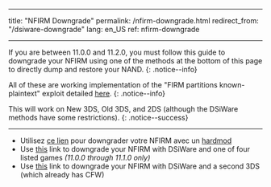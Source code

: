 * * *

title: "NFIRM Downgrade" permalink: /nfirm-downgrade.html redirect_from: "/dsiware-downgrade" lang: en_US ref: nfirm-downgrade

* * *

If you are between 11.0.0 and 11.2.0, you must follow this guide to downgrade your NFIRM using one of the methods at the bottom of this page to directly dump and restore your NAND. {: .notice--info}

All of these are working implementation of the "FIRM partitions known-plaintext" exploit detailed [here](https://www.3dbrew.org/wiki/3DS_System_Flaws). {: .notice--info}

This will work on New 3DS, Old 3DS, and 2DS (although the DSiWare methods have some restrictions). {: .notice--success}

* * *

+ Utilisez [ce lien](hardmod-downgrade) pour downgrader votre NFIRM avec un [hardmod](https://gbatemp.net/threads/414498/)
+ Use [this](dsiware-downgrade-(save-injection)) link to downgrade your NFIRM with DSiWare and one of four listed games *(11.0.0 through 11.1.0 only)*
+ Use [this](dsiware-downgrade-(app-injection-and-second-3ds)) link to downgrade your NFIRM with DSiWare and a second 3DS (which already has CFW)
